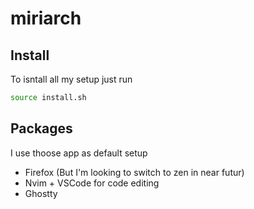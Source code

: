 # miriarch

## Install 

To isntall all my setup just run 
```sh
source install.sh
```

## Packages

I use thoose app as default setup 
* Firefox (But I'm looking to switch to zen in near futur)
* Nvim + VSCode for code editing
* Ghostty

